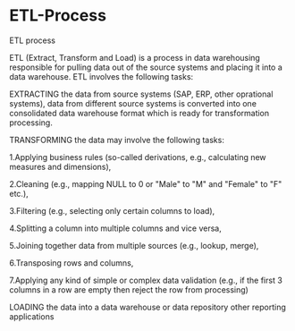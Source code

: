 # ETL-Process

	
ETL process

ETL (Extract, Transform and Load) is a process in data warehousing responsible for pulling data out of the source systems and placing it into a data warehouse. ETL involves the following tasks:

EXTRACTING the data from source systems (SAP, ERP, other oprational systems), data from different source systems is converted into one consolidated data warehouse format which is ready for transformation processing. 

TRANSFORMING the data may involve the following tasks:
  
  1.Applying business rules (so-called derivations, e.g., calculating new measures and dimensions),

  2.Cleaning (e.g., mapping NULL to 0 or "Male" to "M" and "Female" to "F" etc.),
  
  3.Filtering (e.g., selecting only certain columns to load),
  
  4.Splitting a column into multiple columns and vice versa,
  
  5.Joining together data from multiple sources (e.g., lookup, merge),
  
  6.Transposing rows and columns,
  
  7.Applying any kind of simple or complex data validation (e.g., if the first 3 columns in a row are empty then reject the row from processing)

LOADING the data into a data warehouse or data repository other reporting applications
